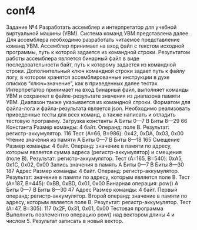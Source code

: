 # conf4
Задание №4 
Разработать ассемблер и интерпретатор для учебной виртуальной машины 
(УВМ). Система команд УВМ представлена далее. 
Для ассемблера необходимо разработать читаемое представление команд 
УВМ. Ассемблер принимает на вход файл с текстом исходной программы, путь к 
которой задается из командной строки. Результатом работы ассемблера является 
бинарный файл в виде последовательности байт, путь к которому задается из 
командной строки. Дополнительный ключ командной строки задает путь к файлу
логу, в котором хранятся ассемблированные инструкции в духе списков 
“ключ=значение”, как в приведенных далее тестах. 
Интерпретатор принимает на вход бинарный файл, выполняет команды УВМ 
и сохраняет в файле-результате значения из диапазона памяти УВМ. Диапазон 
также указывается из командной строки. 
Форматом для файла-лога и файла-результата является json. 
Необходимо реализовать приведенные тесты для всех команд, а также 
написать и отладить тестовую программу. 
Загрузка константы 
A 
Биты 0—7 
B 
Биты 8—29 
66 
Константа 
Размер команды: 4 байт. Операнд: поле B. Результат: регистр-аккумулятор. 
116 
Тест (A=66, B=986): 
0x42, 0xDA, 0x03, 0x00 
Чтение значения из памяти 
A 
Биты 0—7 
B 
Биты 8—18 
165 
Смещение 
Размер команды: 4 байт. Операнд: значение в памяти по адресу, которым 
является сумма адреса (регистр-аккумулятор) и смещения (поле B). Результат: 
регистр-аккумулятор. 
Тест (A=165, B=540): 
0xA5, 0x1C, 0x02, 0x00 
Запись значения в память 
A 
Биты 0—7 
B 
Биты 8—30 
187 
Адрес 
Размер команды: 4 байт. Операнд: регистр-аккумулятор. Результат: значение 
в памяти по адресу, которым является поле B. 
Тест (A=187, B=445): 
0xBB, 0xBD, 0x01, 0x00 
Бинарная операция: pow() 
A 
Биты 0—7 
B 
Биты 8—30 
47 
Адрес 
Размер команды: 4 байт. Первый операнд: регистр-аккумулятор. Второй 
операнд: значение в памяти по адресу, которым является поле B. Результат: 
регистр-аккумулятор. 
Тест (A=47, B=305): 
117 
0x2F, 0x31, 0x01, 0x00 
Тестовая программа 
Выполнить поэлементно операцию pow() над вектором длины 4 и числом 5. 
Результат записать в новый вектор. 
